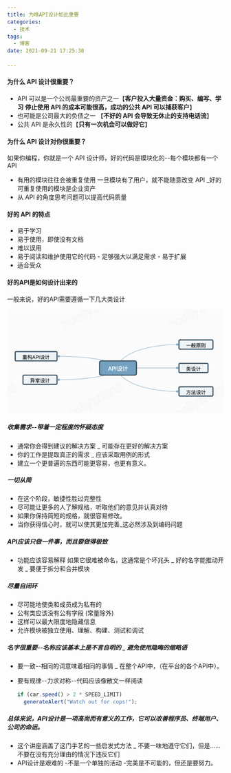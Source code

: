 ```yaml
---
title: 为啥API设计如此重要
categories:
  - 技术
tags:
  - 博客
date: 2021-09-21 17:25:38

---
```


#### 为什么 API 设计很重要？

- API 可以是一个公司最重要的资产之一【**客户投入大量资金：购买、编写、学习**
  **停止使用 API 的成本可能很高，成功的公共 API 可以捕获客户**】
- 也可能是公司最大的负债之一 【**不好的 API 会导致无休止的支持电话流**】
- 公共 API 是永久性的【**只有一次机会可以做好它**】

#### 为什么 API 设计对你很重要？

如果你编程，你就是一个 API 设计师，好的代码是模块化的--每个模块都有一个 API

- 有用的模块往往会被重复使用
  一旦模块有了用户，就不能随意改变 API \_好的可重复使用的模块是企业资产
- 从 API 的角度思考问题可以提高代码质量

#### 好的 API 的特点

- 易于学习
- 易于使用，即使没有文档
- 难以误用
- 易于阅读和维护使用它的代码 - 足够强大以满足需求 - 易于扩展
- 适合受众

#### 好的API是如何设计出来的

一般来说，好的API需要遵循一下几大类设计

![image-20210921194438582](为啥API设计如此重要/image-20210921194438582.png)

##### 收集需求--带着一定程度的怀疑态度

- 通常你会得到建议的解决方案 _ 可能存在更好的解决方案
- 你的工作是提取真正的需求 _ 应该采取用例的形式
- 建立一个更普遍的东西可能更容易，也更有意义。

##### 一切从简

- 在这个阶段，敏捷性胜过完整性
- 尽可能让更多的人了解规格，听取他们的意见并认真对待
- 如果你保持简短的规格，就很容易修改。
- 当你获得信心时，就可以使其更加完善_这必然涉及到编码问题

##### API应该只做一件事，而且要做得极致

- 功能应该容易解释
如果它很难被命名，这通常是个坏兆头 _ 好的名字能推动开发
_ 要便于拆分和合并模块

##### 尽量自闭环

- 尽可能地使类和成员成为私有的
- 公有类应该没有公有字段
(常量除外)
- 这样可以最大限度地隐藏信息
- 允许模块被独立使用、理解、构建、测试和调试

##### 名字很重要--名称应该基本上是不言自明的 _ 避免使用隐晦的缩略语

- 要一致--相同的词意味着相同的事情 _ 在整个API中，（在平台的各个API中）。

- 要有规律--力求对称--代码应该像散文一样阅读

  ```javascript
  if (car.speed() > 2 * SPEED_LIMIT) 
    generateAlert("Watch out for cops!");
  ```



##### 总体来说，API设计是一项高尚而有意义的工作，它可以改善程序员、终端用户、公司的命运。

- 这个讲座涵盖了这门手艺的一些启发式方法 _ 不要一味地遵守它们，但是......
不要在没有充分理由的情况下违反它们
- API设计是艰难的
-不是一个单独的活动
-完美是不可能的，但还是要努力。